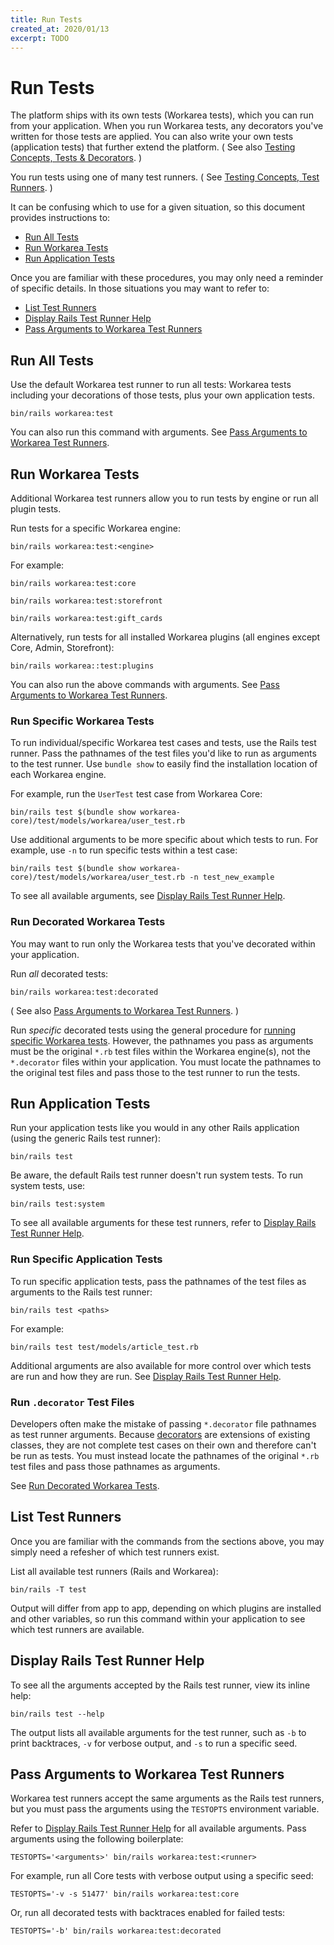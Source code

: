```yaml
---
title: Run Tests
created_at: 2020/01/13
excerpt: TODO
---
```


# Run Tests

The platform ships with its own tests (Workarea tests), which you can run from your application.
When you run Workarea tests, any decorators you've written for those tests are applied.
You can also write your own tests (application tests) that further extend the platform.
( See also [Testing Concepts, Tests & Decorators](/articles/testing-concepts.html#tests-decorators). )

You run tests using one of many test runners.
( See [Testing Concepts, Test Runners](/articles/testing-concepts.html#test-runners). )

It can be confusing which to use for a given situation, so this document provides instructions to:

* [Run All Tests](#run-all-tests)
* [Run Workarea Tests](#run-workarea-tests)
* [Run Application Tests](#run-application-tests)

Once you are familiar with these procedures, you may only need a reminder of specific details.
In those situations you may want to refer to:

* [List Test Runners](#list-test-runners)
* [Display Rails Test Runner Help](#display-rails-test-runner-help)
* [Pass Arguments to Workarea Test Runners](#pass-arguments-to-workarea-test-runners)


## Run All Tests

Use the default Workarea test runner to run all tests: Workarea tests including your decorations of those tests, plus your own application tests.

```
bin/rails workarea:test
```

You can also run this command with arguments. See [Pass Arguments to Workarea Test Runners](#pass-arguments-to-workarea-test-runners).


## Run Workarea Tests

Additional Workarea test runners allow you to run tests by engine or run all plugin tests.

Run tests for a specific Workarea engine:

```
bin/rails workarea:test:<engine>
```

For example:

```
bin/rails workarea:test:core
```

```
bin/rails workarea:test:storefront
```

```
bin/rails workarea:test:gift_cards
```

Alternatively, run tests for all installed Workarea plugins (all engines except Core, Admin, Storefront):

```
bin/rails workarea::test:plugins
```

You can also run the above commands with arguments. See [Pass Arguments to Workarea Test Runners](#pass-arguments-to-workarea-test-runners).


### Run Specific Workarea Tests

To run individual/specific Workarea test cases and tests, use the Rails test runner.
Pass the pathnames of the test files you'd like to run as arguments to the test runner.
Use `bundle show` to easily find the installation location of each Workarea engine.

For example, run the `UserTest` test case from Workarea Core:

```
bin/rails test $(bundle show workarea-core)/test/models/workarea/user_test.rb
```

Use additional arguments to be more specific about which tests to run.
For example, use `-n` to run specific tests within a test case:

```
bin/rails test $(bundle show workarea-core)/test/models/workarea/user_test.rb -n test_new_example
```

To see all available arguments, see [Display Rails Test Runner Help](#display-rails-test-runner-help).


### Run Decorated Workarea Tests

You may want to run only the Workarea tests that you've decorated within your application.

Run _all_ decorated tests:

```
bin/rails workarea:test:decorated
```

( See also [Pass Arguments to Workarea Test Runners](#pass-arguments-to-workarea-test-runners). )

Run _specific_ decorated tests using the general procedure for [running specific Workarea tests](#run-specific-workarea-tests).
However, the pathnames you pass as arguments must be the original `*.rb` test files within the Workarea engine(s), not the `*.decorator` files within your application.
You must locate the pathnames to the original test files and pass those to the test runner to run the tests.


## Run Application Tests

Run your application tests like you would in any other Rails application (using the generic Rails test runner):

```
bin/rails test
```

Be aware, the default Rails test runner doesn't run system tests. To run system tests, use:

```
bin/rails test:system
```

To see all available arguments for these test runners, refer to [Display Rails Test Runner Help](#display-rails-test-runner-help).


### Run Specific Application Tests

To run specific application tests, pass the pathnames of the test files as arguments to the Rails test runner:

```
bin/rails test <paths>
```

For example:

```
bin/rails test test/models/article_test.rb
```

Additional arguments are also available for more control over which tests are run and how they are run.
See [Display Rails Test Runner Help](#display-rails-test-runner-help).


### Run `.decorator` Test Files

Developers often make the mistake of passing `*.decorator` file pathnames as test runner arguments.
Because [decorators](https://developer.workarea.com/articles/decoration.html#decorators) are extensions of existing classes, they are not complete test cases on their own and therefore can't be run as tests.
You must instead locate the pathnames of the original `*.rb` test files and pass those pathnames as arguments.

See [Run Decorated Workarea Tests](#run-decorated-workarea-tests).


## List Test Runners

Once you are familiar with the commands from the sections above, you may simply need a refesher of which test runners exist.

List all available test runners (Rails and Workarea):

```
bin/rails -T test
```

Output will differ from app to app, depending on which plugins are installed and other variables, so run this command within your application to see which test runners are available.


## Display Rails Test Runner Help

To see all the arguments accepted by the Rails test runner, view its inline help:

```
bin/rails test --help
```

The output lists all available arguments for the test runner, such as `-b` to print backtraces, `-v` for verbose output, and `-s` to run a specific seed.


## Pass Arguments to Workarea Test Runners

Workarea test runners accept the same arguments as the Rails test runners, but you must pass the arguments using the `TESTOPTS` environment variable.

Refer to [Display Rails Test Runner Help](#display-rails-test-runner-help) for all available arguments.
Pass arguments using the following boilerplate:

```
TESTOPTS='<arguments>' bin/rails workarea:test:<runner>
```

For example, run all Core tests with verbose output using a specific seed:

```
TESTOPTS='-v -s 51477' bin/rails workarea:test:core
```

Or, run all decorated tests with backtraces enabled for failed tests:

```
TESTOPTS='-b' bin/rails workarea:test:decorated
```
